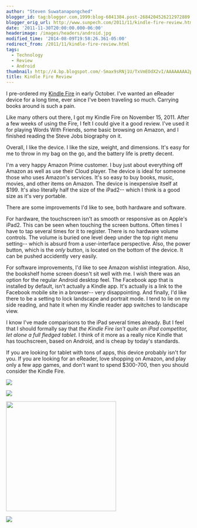 ```yaml
---
author: "Steven Suwatanapongched"
blogger_id: tag:blogger.com,1999:blog-6841384.post-2684204526212972889
blogger_orig_url: http://www.sunpech.com/2011/11/kindle-fire-review.html
date: '2011-11-30T20:00:00.000-06:00'
headerimage: /images/headers/android.jpg
modified_time: '2014-08-09T19:58:26.361-05:00'
redirect_from: /2011/11/kindle-fire-review.html
tags:
  - Technology
  - Review
  - Android
thumbnail: http://4.bp.blogspot.com/-Smax9sRNj1U/TxVmEOdX2vI/AAAAAAAA2pY/Tzn6F2dCbAE/s600/www-3.jpeg
title: Kindle Fire Review
---
```



I pre-ordered my <a href="http://www.amazon.com/gp/product/B0051VVOB2?ie=UTF8&amp;tag=sunpech-20&amp;linkCode=shr&amp;camp=213733&amp;creative=393177&amp;creativeASIN=B0051VVOB2&amp;ref_=amb_link_359054382_4">Kindle Fire</a> in early October. I've wanted an eReader device for a long time, ever since I've been traveling so much. Carrying books around is such a pain.

Like many others out there, I got my Kindle Fire on November 15, 2011. After a few weeks of using the Fire, I felt I could give it a good review. I've used it for playing Words With Friends, some basic browsing on Amazon, and I finished reading the Steve Jobs biography on it.

Overall, I like the device. I like the size, weight, and dimensions. It's easy for me to throw in my bag on the go, and the battery life is pretty decent.

I'm a very happy Amazon Prime customer. I buy just about everything off Amazon as well as use their Cloud player. The device is ideal for someone those who uses Amazon's services. It's so easy to buy books, music, movies, and other items on Amazon. The device is inexpensive itself at $199. It's also literally half the size of the iPad2-- which I think is a good size as it's very portable.

There are some improvements I'd like to see, both hardware and software.

For hardware, the touchscreen isn't as smooth or responsive as on Apple's iPad2. This can be seen when touching the screen buttons. Often times I have to tap several times for it to register. There is no hardware volume controls. The volume is buried one level deep under the top right menu setting-- which is absurd from a user-interface perspective. Also, the power button, which is the <em>only</em> button, is located on the bottom of the device. It can be pushed accidently very easily.

For software improvements, I'd like to see Amazon wishlist integration. Also, the bookshelf home screen doesn't sit well with me. I wish there was an option for the regular Android desktop feel. The Facebook app that is installed by default, isn't actually a Kindle app. It's actually is a link to the Facebook mobile site in a browser-- very disappointing. And finally, I'd like there to be a setting to lock landscape and portrait mode. I tend to lie on my side reading, and hate it when my Kindle reader app switches to landscape view.

I know I've made comparisons to the iPad several times already. But I feel that I should formally say that <em>the Kindle Fire isn't quite an iPad competitor, let alone a full fledged tablet</em>. I think of it more as a really nice Kindle that has touchscreen, based on Android, and is cheap by today's standards.

If you are looking for tablet with tons of apps, this device probably isn't for you. If you are looking for an eReader, love shopping on Amazon, and play only a few app games, and don't want to spend $300-700, then you should consider the Kindle Fire.

<a href="http://4.bp.blogspot.com/-Smax9sRNj1U/TxVmEOdX2vI/AAAAAAAA2pY/Tzn6F2dCbAE/s600/www-3.jpeg"><img   border="0" src="http://4.bp.blogspot.com/-Smax9sRNj1U/TxVmEOdX2vI/AAAAAAAA2pY/Tzn6F2dCbAE/s320/www-3.jpeg"  /></a>

<a href="http://1.bp.blogspot.com/-9YQejrnjuRM/TxVmFfgn9_I/AAAAAAAA2p4/K0FZPy4wgOk/s600/www.jpeg"><img   border="0" src="http://1.bp.blogspot.com/-9YQejrnjuRM/TxVmFfgn9_I/AAAAAAAA2p4/K0FZPy4wgOk/s320/www.jpeg"  /></a>

<a href="http://1.bp.blogspot.com/-cwo4oE2HmJ8/TxVmDntlcbI/AAAAAAAA2pI/ejBvq7Pcjv8/s600/www-1.jpeg"><img   border="0" src="http://1.bp.blogspot.com/-cwo4oE2HmJ8/TxVmDntlcbI/AAAAAAAA2pI/ejBvq7Pcjv8/s320/www-1.jpeg"  width="300" /></a>

<a href="http://1.bp.blogspot.com/-tEucXHdMemg/TxVmDyZ_kzI/AAAAAAAA2pQ/C5ImPwIrfdg/s600/www-2.jpeg"><img   border="0" src="http://1.bp.blogspot.com/-tEucXHdMemg/TxVmDyZ_kzI/AAAAAAAA2pQ/C5ImPwIrfdg/s320/www-2.jpeg"  /></a>